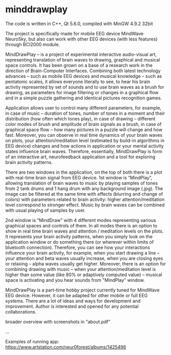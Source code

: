 # minddrawplay

The code is written in C++, Qt 5.6.0, compiled with MinGW 4.9.2 32bit

The project is specifically made for mobile EEG device MindWave NeuroSky,
but also can work with other EEG devices (with less features) through BCI2000 module.

MindDrawPlay – is a project of experimental interactive audio-visual art, 
representing translation of brain waves to drawing, graphical and musical space controls. 
It has been grown on a base of a research work in the direction of Brain-Computer Interfaces. 
Combining both latest technology advances – such as mobile EEG devices and musical knowledge – 
such as pentatonic scales, it allows everyone literally to see, to hear his brain activity 
represented by set of sounds and to use brain waves as a brush for drawing, as parameters 
for image filtering or changes in a graphical flow and in a simple puzzle gathering 
and identical pictures recognition games. 

Application allows user to control many different parameters, for example, in case of music – 
duration of tones, number of tones in a moment and their distribution (how often which tones play), 
in case of drawing – different color modes of brush and amplitude of brain signals as a brush, 
in case of graphical space flow – how many pictures in a puzzle will change and how fast. 
Moreover, you can observe in real time dynamics of your brain waves on plots, 
your attention/meditation level (estimated by build-in algorithms in EEG device) changes and 
how actions in application or your mental activity states influence brain waves. 
Therefore, essentially, MindDrawPlay is form of an interactive art, 
neurofeedback application and a tool for exploring brain activity patterns.

There are two windows in the application, on the top of both there is a plot with real-time 
brain signal from EEG device. 1st window is “MindPlay”, allowing translation of brain waves 
to music by playing samples of tones from 2 tank drums and 1 hang drum with any background image (.jpg). 
The image can be filtered at the same time with effects (blurring and change of colors) with parameters 
related to brain activity: higher attention/meditation level correspond to stronger effect. 
Music by brain waves can be combined with usual playing of samples by user. 

2nd window is “MindDraw” with 4 different modes representing various graphical spaces and controls of them. 
In all modes there is an option to show in real time brain waves and attention / meditation levels on the plots. 
It represents your brain activity patterns, when you simply look on the application window or do something there 
(or wherever within limits of bluetooth connection). Therefore, you can see how your interactions influence 
your brain activity, for example, when you start drawing a line – your attention and beta waves usually 
increase, when you are closing eyes or relaxing – alpha waves usually get higher. 
Moreover, there is an option for combining drawing with music – when your attention/meditation level 
is higher than some value (like 80% or adaptively computed value) – musical space is activating 
and you hear sounds from "MindPlay" window. 

MindDrawPlay is a part-time hobby project currently tuned for MindWave EEG device. 
However, it can be adapted for other mobile or full EEG systems. 
There are a lot of ideas and ways for development and improvement. 
Author is interested and opened for any potential collaborations. 

broader overview with screenshots in "about.pdf" 

...

Examples of running app: https://www.artstation.com/neur0forest/albums/1425498
